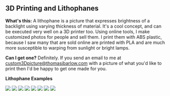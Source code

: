 ## 3D Printing and Lithophanes

**What's this:** A lithophane is a picture that expresses brightness of a backlight using varying thickness of material. It's a cool concept, and can be executed very well on a 3D printer too. Using online tools, I make customized photos for people and sell them. I print them with ABS plastic, because I saw many that are sold online are printed with PLA and are much more susceptible to warping from sunlight or bright lamps. 

**Can I get one?** Definitely. If you send an email to me at <custom3Dpicture@thomasjbarlow.com> with a picture of what you'd like to print then I'd be happy to get one made for you.

**Lithophane Examples**

<img src="images/lithophanes/lithophane-loop.gif?raw=true"/>

<img src="images/lithophanes/DSC_4059.JPG?raw=true"/>

<img src="images/lithophanes/DSC_4064.JPG?raw=true"/>

<img src="images/lithophanes/DSC_4060.JPG?raw=true"/>

<img src="images/lithophanes/DSC_4065.JPG?raw=true"/>

<img src="images/lithophanes/DSC_4068.JPG?raw=true"/>

<img src="images/lithophanes/DSC_4061.JPG?raw=true"/>

<img src="images/lithophanes/DSC_4067.JPG?raw=true"/>